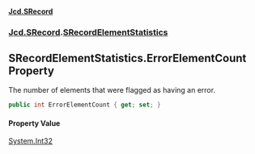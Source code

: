 #### [Jcd.SRecord](index.md 'index')
### [Jcd.SRecord](Jcd.SRecord.md 'Jcd.SRecord').[SRecordElementStatistics](Jcd.SRecord.SRecordElementStatistics.md 'Jcd.SRecord.SRecordElementStatistics')

## SRecordElementStatistics.ErrorElementCount Property

The number of elements that were flagged as having an error.

```csharp
public int ErrorElementCount { get; set; }
```

#### Property Value
[System.Int32](https://docs.microsoft.com/en-us/dotnet/api/System.Int32 'System.Int32')